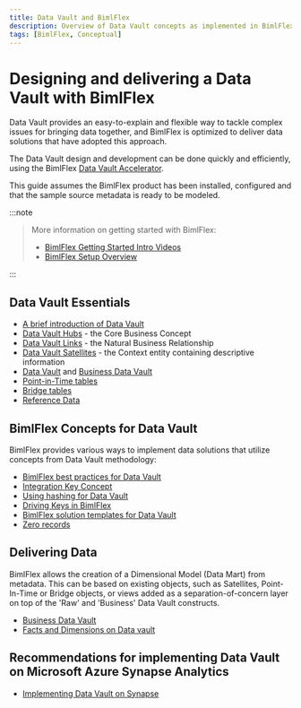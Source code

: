 ```yaml
---
title: Data Vault and BimlFlex
description: Overview of Data Vault concepts as implemented in BimlFlex
tags: [BimlFlex, Conceptual]
---
```

# Designing and delivering a Data Vault with BimlFlex

Data Vault provides an easy-to-explain and flexible way to tackle complex issues for bringing data together, and BimlFlex is optimized to deliver data solutions that have adopted this approach.

The Data Vault design and development can be done quickly and efficiently, using the BimlFlex [Data Vault Accelerator](bimlflex-data-vault-accelerator).

This guide assumes the BimlFlex product has been installed, configured and that the sample source metadata is ready to be modeled.
:::note


> More information on getting started with BimlFlex:
>
> * [BimlFlex Getting Started Intro Videos](bimlflex-getting-started-intro-videos)
> * [BimlFlex Setup Overview](bimlflex-setup-overview)

:::


## Data Vault Essentials

* [A brief introduction of Data Vault](bimlflex-data-vault-introduction)
* [Data Vault Hubs](bimlflex-data-vault-concept-hub) - the Core Business Concept
* [Data Vault Links](bimlflex-data-vault-concept-link) - the Natural Business Relationship
* [Data Vault Satellites](bimlflex-data-vault-concept-satellite) - the Context entity containing descriptive information
* [Data Vault](bimlflex-data-vault) and [Business Data Vault](bimlflex-data-vault-business-data-vault)
* [Point-in-Time tables](bimlflex-data-vault-concept-pit)
* [Bridge tables](bimlflex-data-vault-concept-bridge)
* [Reference Data](bimlflex-data-vault-concept-reference-data)

## BimlFlex Concepts for Data Vault

BimlFlex provides various ways to implement data solutions that utilize concepts from Data Vault methodology:

* [BimlFlex best practices for Data Vault](bimlflex-data-vault-best-practices)
* [Integration Key Concept](bimlflex-data-vault-integration-keys-and-relationships)
* [Using hashing for Data Vault](bimlflex-data-vault-hashing)
* [Driving Keys in BimlFlex](bimlflex-data-vault-driving-keys)
* [BimlFlex solution templates for Data Vault](bimlflex-data-vault-index)
* [Zero records](bimlflex-data-vault-concept-zero-records)

## Delivering Data

BimlFlex allows the creation of a Dimensional Model (Data Mart) from metadata. This can be based on existing objects, such as Satellites, Point-In-Time or Bridge objects, or views added as a separation-of-concern layer on top of the 'Raw' and 'Business' Data Vault constructs.

* [Business Data Vault](bimlflex-data-vault-business-data-vault)
* [Facts and Dimensions on Data vault](bimlflex-data-vault-dimensional-model)

## Recommendations for implementing Data Vault on Microsoft Azure Synapse Analytics

* [Implementing Data Vault on Synapse](bimlflex-data-vault-best-practices-for-deploying-data-vault-on-azure-synapse)
